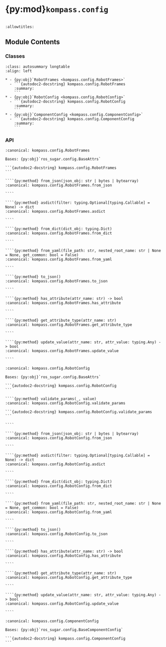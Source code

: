 # {py:mod}`kompass.config`

```{py:module} kompass.config
```

```{autodoc2-docstring} kompass.config
:allowtitles:
```

## Module Contents

### Classes

````{list-table}
:class: autosummary longtable
:align: left

* - {py:obj}`RobotFrames <kompass.config.RobotFrames>`
  - ```{autodoc2-docstring} kompass.config.RobotFrames
    :summary:
    ```
* - {py:obj}`RobotConfig <kompass.config.RobotConfig>`
  - ```{autodoc2-docstring} kompass.config.RobotConfig
    :summary:
    ```
* - {py:obj}`ComponentConfig <kompass.config.ComponentConfig>`
  - ```{autodoc2-docstring} kompass.config.ComponentConfig
    :summary:
    ```
````

### API

`````{py:class} RobotFrames
:canonical: kompass.config.RobotFrames

Bases: {py:obj}`ros_sugar.config.BaseAttrs`

```{autodoc2-docstring} kompass.config.RobotFrames
```

````{py:method} from_json(json_obj: str | bytes | bytearray)
:canonical: kompass.config.RobotFrames.from_json

````

````{py:method} asdict(filter: typing.Optional[typing.Callable] = None) -> dict
:canonical: kompass.config.RobotFrames.asdict

````

````{py:method} from_dict(dict_obj: typing.Dict)
:canonical: kompass.config.RobotFrames.from_dict

````

````{py:method} from_yaml(file_path: str, nested_root_name: str | None = None, get_common: bool = False)
:canonical: kompass.config.RobotFrames.from_yaml

````

````{py:method} to_json()
:canonical: kompass.config.RobotFrames.to_json

````

````{py:method} has_attribute(attr_name: str) -> bool
:canonical: kompass.config.RobotFrames.has_attribute

````

````{py:method} get_attribute_type(attr_name: str)
:canonical: kompass.config.RobotFrames.get_attribute_type

````

````{py:method} update_value(attr_name: str, attr_value: typing.Any) -> bool
:canonical: kompass.config.RobotFrames.update_value

````

`````

`````{py:class} RobotConfig
:canonical: kompass.config.RobotConfig

Bases: {py:obj}`ros_sugar.config.BaseAttrs`

```{autodoc2-docstring} kompass.config.RobotConfig
```

````{py:method} validate_params(_, value)
:canonical: kompass.config.RobotConfig.validate_params

```{autodoc2-docstring} kompass.config.RobotConfig.validate_params
```

````

````{py:method} from_json(json_obj: str | bytes | bytearray)
:canonical: kompass.config.RobotConfig.from_json

````

````{py:method} asdict(filter: typing.Optional[typing.Callable] = None) -> dict
:canonical: kompass.config.RobotConfig.asdict

````

````{py:method} from_dict(dict_obj: typing.Dict)
:canonical: kompass.config.RobotConfig.from_dict

````

````{py:method} from_yaml(file_path: str, nested_root_name: str | None = None, get_common: bool = False)
:canonical: kompass.config.RobotConfig.from_yaml

````

````{py:method} to_json()
:canonical: kompass.config.RobotConfig.to_json

````

````{py:method} has_attribute(attr_name: str) -> bool
:canonical: kompass.config.RobotConfig.has_attribute

````

````{py:method} get_attribute_type(attr_name: str)
:canonical: kompass.config.RobotConfig.get_attribute_type

````

````{py:method} update_value(attr_name: str, attr_value: typing.Any) -> bool
:canonical: kompass.config.RobotConfig.update_value

````

`````

````{py:class} ComponentConfig
:canonical: kompass.config.ComponentConfig

Bases: {py:obj}`ros_sugar.config.BaseComponentConfig`

```{autodoc2-docstring} kompass.config.ComponentConfig
```

````
